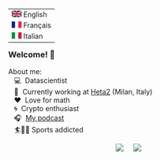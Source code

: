 <table align="right">
 <tr><td><img src="img/uk.png" height="13" width="20"> English</a></td></tr>
 <tr><td><img src="img/fre.png" height="13" width="20"> Français</a></td></tr>
 <tr><td><img src="img/ita.png" height="13" width="20"> Italian</a></td></tr>
</table>

### Welcome! :beers:
About me: \
&nbsp;&nbsp;&nbsp;:computer: &nbsp;Datascientist\
&nbsp;&nbsp;&nbsp;:hammer: &nbsp;Currently working at [Heta2](http:http://www.heta2.com/) (Milan, Italy) \
&nbsp;&nbsp;&nbsp;:heart: &nbsp;Love for math\
&nbsp;&nbsp;&nbsp;:cyclone: &nbsp;Crypto enthusiast\
&nbsp;&nbsp;&nbsp;:headphones: &nbsp;[My podcast](https://open.spotify.com/show/0sAcTVn6lUB6LYEc18VDIP)\
&nbsp;&nbsp;&nbsp;:surfer::sunrise_over_mountains::runner:&nbsp;Sports addicted

<p align="center">
<a href="mailto:emanuele.battistello@gmail.com"><img src="https://img.shields.io/badge/gmail-%23D14836.svg?&style=for-the-badge&logo=gmail&logoColor=white" /></a>&nbsp;&nbsp;&nbsp;&nbsp;
<a href="https://www.linkedin.com/in/emanuele-battistello-bb63954b/"><img src="https://img.shields.io/badge/linkedin-%230077B5.svg?&style=for-the-badge&logo=linkedin&logoColor=white" /></a>&nbsp;&nbsp;&nbsp;&nbsp;
</p>
